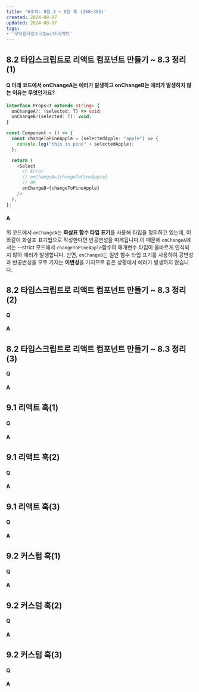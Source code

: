 ```yaml
---
title: '6주차: 8장.2 ~ 9장 훅 (268~305)'
created: 2024-08-07
updated: 2024-08-07
tags:
- '우아한타입스크립with리액트'
---
```


## 8.2 타입스크립트로 리액트 컴포넌트 만들기 ~ 8.3 정리(1)

#### Q 아래 코드에서 onChangeA는 에러가 발생하고 onChangeB는 에러가 발생하지 않는 이유는 무엇인가요?
```ts
interface Props<T extends string> {
  onChangeA?: (selected: T) => void;
  onChangeB?(selected: T): void;
}

const Component = () => {
  const changeToPineApple = (selectedApple: "apple") => {
    console.log("this is pine" + selectedApple);
  };

  return (
    <Select
      // Error
      // onChangeA={changeToPineApple}
      // OK
      onChangeB={changeToPineApple}
    />
  );
};
```

#### A 
위 코드에서 `onChangeA`는 **화살표 함수 타입 표기**를 사용해 타입을 정의하고 있는데, 이와같이 화살표 표기법으로 작성한다면 반공변성을 띠게됩니다.이 때문에 `onChangeA`에서는 --strict 모드에서 `changeToPineApple`함수의 매개변수 타입이 올바르게 인식되지 않아 에러가 발생합니다. 반면, `onChangeB`는 일반 함수 타입 표기를 사용하여 공변성과 반공변성을 모두 가지는 **이변성**을 가지므로 같은 상황에서 에러가 발생하지 않습니다.



## 8.2 타입스크립트로 리액트 컴포넌트 만들기 ~ 8.3 정리(2)

#### Q


#### A


## 8.2 타입스크립트로 리액트 컴포넌트 만들기 ~ 8.3 정리(3)

#### Q


#### A


## 9.1 리액트 훅(1)

#### Q


#### A


## 9.1 리액트 훅(2)

#### Q


#### A


## 9.1 리액트 훅(3)

#### Q


#### A


## 9.2 커스텀 훅(1)

#### Q


#### A


## 9.2 커스텀 훅(2)

#### Q


#### A


## 9.2 커스텀 훅(3)

#### Q


#### A
